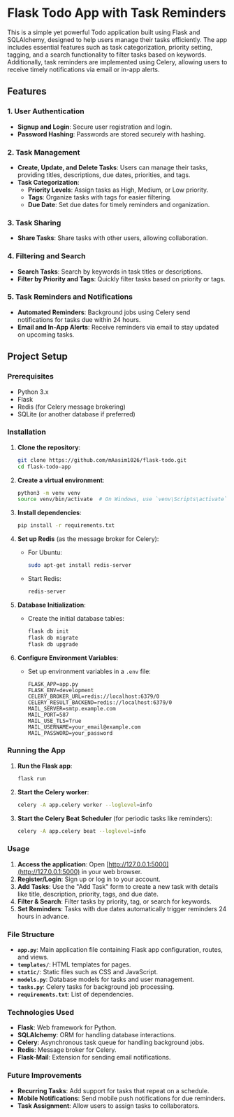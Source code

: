 
# Flask Todo App with Task Reminders

This is a simple yet powerful Todo application built using Flask and SQLAlchemy, designed to help users manage their tasks efficiently. The app includes essential features such as task categorization, priority setting, tagging, and a search functionality to filter tasks based on keywords. Additionally, task reminders are implemented using Celery, allowing users to receive timely notifications via email or in-app alerts.

## Features

### 1. User Authentication
- **Signup and Login**: Secure user registration and login.
- **Password Hashing**: Passwords are stored securely with hashing.

### 2. Task Management
- **Create, Update, and Delete Tasks**: Users can manage their tasks, providing titles, descriptions, due dates, priorities, and tags.
- **Task Categorization**:
  - **Priority Levels**: Assign tasks as High, Medium, or Low priority.
  - **Tags**: Organize tasks with tags for easier filtering.
  - **Due Date**: Set due dates for timely reminders and organization.

### 3. Task Sharing
- **Share Tasks**: Share tasks with other users, allowing collaboration.

### 4. Filtering and Search
- **Search Tasks**: Search by keywords in task titles or descriptions.
- **Filter by Priority and Tags**: Quickly filter tasks based on priority or tags.

### 5. Task Reminders and Notifications
- **Automated Reminders**: Background jobs using Celery send notifications for tasks due within 24 hours.
- **Email and In-App Alerts**: Receive reminders via email to stay updated on upcoming tasks.

## Project Setup

### Prerequisites
- Python 3.x
- Flask
- Redis (for Celery message brokering)
- SQLite (or another database if preferred)

### Installation

1. **Clone the repository**:
   ```bash
   git clone https://github.com/mAasim1026/flask-todo.git
   cd flask-todo-app
   ```

2. **Create a virtual environment**:
   ```bash
   python3 -m venv venv
   source venv/bin/activate  # On Windows, use `venv\Scripts\activate`
   ```

3. **Install dependencies**:
   ```bash
   pip install -r requirements.txt
   ```

4. **Set up Redis** (as the message broker for Celery):
   - For Ubuntu:
     ```bash
     sudo apt-get install redis-server
     ```
   - Start Redis:
     ```bash
     redis-server
     ```

5. **Database Initialization**:
   - Create the initial database tables:
     ```bash
     flask db init
     flask db migrate
     flask db upgrade
     ```

6. **Configure Environment Variables**:
   - Set up environment variables in a `.env` file:
     ```plaintext
     FLASK_APP=app.py
     FLASK_ENV=development
     CELERY_BROKER_URL=redis://localhost:6379/0
     CELERY_RESULT_BACKEND=redis://localhost:6379/0
     MAIL_SERVER=smtp.example.com
     MAIL_PORT=587
     MAIL_USE_TLS=True
     MAIL_USERNAME=your_email@example.com
     MAIL_PASSWORD=your_password
     ```

### Running the App

1. **Run the Flask app**:
   ```bash
   flask run
   ```

2. **Start the Celery worker**:
   ```bash
   celery -A app.celery worker --loglevel=info
   ```

3. **Start the Celery Beat Scheduler** (for periodic tasks like reminders):
   ```bash
   celery -A app.celery beat --loglevel=info
   ```

### Usage

1. **Access the application**: Open [http://127.0.0.1:5000](http://127.0.0.1:5000) in your web browser.
2. **Register/Login**: Sign up or log in to your account.
3. **Add Tasks**: Use the "Add Task" form to create a new task with details like title, description, priority, tags, and due date.
4. **Filter & Search**: Filter tasks by priority, tag, or search for keywords.
5. **Set Reminders**: Tasks with due dates automatically trigger reminders 24 hours in advance.

### File Structure

- **`app.py`**: Main application file containing Flask app configuration, routes, and views.
- **`templates/`**: HTML templates for pages.
- **`static/`**: Static files such as CSS and JavaScript.
- **`models.py`**: Database models for tasks and user management.
- **`tasks.py`**: Celery tasks for background job processing.
- **`requirements.txt`**: List of dependencies.

### Technologies Used

- **Flask**: Web framework for Python.
- **SQLAlchemy**: ORM for handling database interactions.
- **Celery**: Asynchronous task queue for handling background jobs.
- **Redis**: Message broker for Celery.
- **Flask-Mail**: Extension for sending email notifications.

### Future Improvements

- **Recurring Tasks**: Add support for tasks that repeat on a schedule.
- **Mobile Notifications**: Send mobile push notifications for due reminders.
- **Task Assignment**: Allow users to assign tasks to collaborators.
